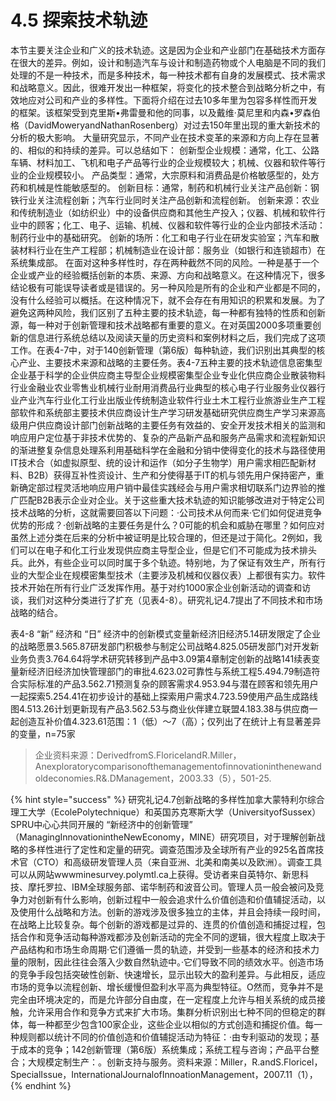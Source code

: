 # 4.5 探索技术轨迹

本节主要关注企业和广义的技术轨迹。这是因为企业和产业部门在基础技术方面存在很大的差异。例如，设计和制造汽车与设计和制造药物或个人电脑是不同的我们处理的不是一种技术，而是多种技术，每一种技术都有自身的发展模式、技术需求和战略意义。因此，很难开发出一种框架，将变化的技术整合到战略分析之中，有效地应对公司和产业的多样性。下面将介绍在过去10多年里为包容多样性而开发的框架。该框架受到克里斯•弗雷曼和他的同事，以及戴维·莫尼里和内森•罗森伯格（DavidMoweryandNathanRosenberg）对过去150年里出现的重大新技术的分析的极大影响。 大量研究显示，不同产业在技术变革的来源和方向上存在显著的、相似的和持续的差异。可以总结如下： 创新型企业规模：通常，化工、公路车辆、材料加工、飞机和电子产品等行业的企业规模较大；机械、仪器和软件等行业的企业规模较小。 产品类型：通常，大宗原料和消费品是价格敏感型的，处方药和机械是性能敏感型的。 创新目标：通常，制药和机械行业关注产品创新：钢铁行业关注流程创新；汽车行业同时关注产品创新和流程创新。 创新来源：农业和传统制造业（如纺织业）中的设备供应商和其他生产投入；仪器、机械和软件行业中的顾客；化工、电子、运输、机械、仪器和软件等行业的企业内部技术活动：制药行业中的基础研究。 创新的场所：化工和电子行业在研发实验室；汽车和散装材料行业在生产工程部；机械制造业在设计部：服务业（如银行和连锁超市）在系统集成部。 在面对这种多样性时，存在两种截然不同的风险。一种是基于一个企业或产业的经验概括创新的本质、来源、方向和战略意义。在这种情况下，很多结论极有可能误导读者或是错误的。另一种风险是所有的企业和产业都是不同的，没有什么经验可以概括。在这种情况下，就不会存在有用知识的积累和发展。为了避免这两种风险，我们区别了五种主要的技术轨迹，每一种都有独特的性质和创新源，每一种对于创新管理和技术战略都有重要的意义。在对英国2000多项重要创新的信息进行系统总结以及阅读天量的历史资料和案例材料之后，我们完成了这项工作。在表4-7中，对于140创新管理（第6版）每种轨迹，我们识别出其典型的核心产业、主要技术来源和战略的主要任务。表4-7五种主要的技术轨迹信息密集型企业基于科学的企业供应商主导型企业规模密集型企业专业化供应商企业散装物料行业金融业农业零售业机械行业耐用消费品行业典型的核心电子行业服务业仪器行业产业汽车行业化工行业出版业传统制造业软件行业土木工程行业旅游业生产工程部软件和系统部主要技术供应商设计生产学习研发基础研究供应商生产学习来源高级用户供应商设计部门创新战略的主要任务有效益的、安全开发技术相关的监测和响应用户定位基于非技术优势的、复杂的产品新产品和服务产品需求和流程新知识的渐进整复杂信息处理系利用基础科学在金融和分销中使得变化的技术与路径使用IT技术合（如虚拟原型、统的设计和运作（如分子生物学）用户需求相匹配新材料、B2B）获得互补性资设计、生产和分使得基于IT的机与领先用户保持密产，重新确定部过程灵活地响应用户销中最佳实践经会与用户需求相切联系门边界验的推广匹配B2B表示企业对企业。关于这些重大技术轨迹的知识能够改进对于特定公司技术战略的分析，这就需要回答以下问题：·公司技术从何而来·它们如何促进竞争优势的形成？·创新战略的主要任务是什么？0可能的机会和威胁在哪里？如何应对虽然上述分类在后来的分析中被证明是比较合理的，但还是过于简化。2例如，我们可以在电子和化工行业发现供应商主导型企业，但是它们不可能成为技术排头兵。此外，有些企业可以同时属于多个轨迹。特别地，为了保证有效生产，所有行业的大型企业在规模密集型技术（主要涉及机械和仪器仪表）上都很有实力。软件技术开始在所有行业广泛发挥作用。基于对约1000家企业创新活动的调查和访谈，我们对这种分类进行了扩充（见表4-8）。研究礼记4.7提出了不同技术和市场战略的结合。

表4-8 “新” 经济和 “日” 经济中的创新模式变量新经济旧经济5.14研发限定了企业的战略愿景3.565.87研发部门积极参与制定公司战略4.825.05研发部门对开发新业务负责3.764.64将学术研究转移到产品中3.09第4章制定创新的战略141续表变量新经济旧经济加快管理部门的审批4.623.02可靠性与系统工程5.494.79制造符合实际标准的产品3.562.71预测复杂的顾客需求4.953.94与潜在顾客和领先用户一起探索5.254.41在初步设计的基础上探索用户需求4.723.59使用产品生成路线图4.513.26计划更新现有产品3.562.53与商业伙伴建立联盟4.183.38与供应商一起创造互补价值4.323.61范围：1（低）～7（高）；仅列出了在统计上有显著差异的变量，n=75家

> 企业资料来源：DerivedfromS.FloricelandR.Miller，Anexploratorycomparisonofthemanagementofinnovationinthenewandoldeconomies.R&.DManagement，2003.33（5），501-25.

{% hint style="success" %}
研究礼记4.7创新战略的多样性加拿大蒙特利尔综合理工大学（EcolePolytechnique）和英国苏克寒斯大学（UniversityofSussex）SPRU中心心共同开展的 “新经济中的创新管理” （ManagingInnovationintheNewEconomy，MINE）研究项目，对于理解创新战略的多样性进行了定性和定量的研究。调查范围涉及全球所有产业的925名首席技术官（CTO）和高级研发管理人员（来自亚洲、北美和南美以及欧洲）。调查工具可以从网站wwwminesurvey.polymtl.ca上获得。受访者来自英特尔、新思科技、摩托罗拉、IBM全球服务部、诺华制药和波音公司。管理人员一般会被问及竞争力对创新有什么影响，创新过程中一般会追求什么价值创造和价值辅捉活动，以及使用什么战略和方法。创新的游戏涉及很多独立的主体，并且会持续一段时间，在战略上比较复杂。每个创新的游戏都是过异的、连贯的价值创造和捕捉过程，包括合作和竞争活动每种游戏都涉及创新活动的完全不同的逻辑，很大程度上取决于产品结构和市场生命周期·它们遵循一贯的轨迹，并受到一些基本的经济和技术力量的限制，因此往往会落入少数自然轨迹中。·它们导致不同的绩效水平。创造市场的竞争手段包括突破性创新、快速增长，显示出较大的盈利差异。与此相反，适应市场的竞争以流程创新、增长缓慢但盈利水平高为典型特征。O然而，竞争并不是完全由环境决定的，而是允许部分自由度，在一定程度上允许与相关系统的成员接触，允许采用合作和竞争方式来扩大市场。集群分析识别出七种不同的但稳定的群体，每一种都至少包含100家企业，这些企业以相似的方式创造和捕捉价值。每一种规则都以统计不同的价值创造和价值辅捉活动为特征：·由专利驱动的发现；基于成本的竞争；142创新管理（第6版）系统集成；系统工程与咨询；产品平台整合；大规模定制生产：。创新支持与服务。资料来源：Miller，R.andS.Floricel，SpecialIssue，InternationalJournalofInnoationManagement，2007.11（1），
{% endhint %}

